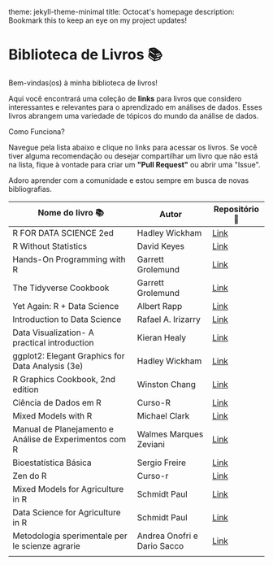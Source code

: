 theme: jekyll-theme-minimal
title: Octocat's homepage
description: Bookmark this to keep an eye on my project updates!
# Biblioteca de Livros 📚

Bem-vindas(os) à minha biblioteca de livros!

Aqui você encontrará uma coleção de **links** para livros que considero interessantes e relevantes para o aprendizado em análises de dados. Esses livros abrangem uma variedade de tópicos do mundo da análise de dados.

Como Funciona?

Navegue pela lista abaixo e clique no links para acessar os livros. Se você tiver alguma recomendação ou desejar compartilhar um livro que não está na lista, fique à vontade para criar um **"Pull Request"** ou abrir uma "Issue". 

Adoro aprender com a comunidade e estou sempre em busca de novas bibliografias.


| **Nome do livro 📚**                                   | Autor                  | Repositório 🔎                                                  |
|-------------------------------|-----------------------|-------------------|
| R FOR DATA SCIENCE 2ed                                 | Hadley Wickham         | [Link](https://r4ds.hadley.nz/#acknowledgements)                |
| R Without Statistics                                   | David Keyes            | [Link](https://book.rwithoutstatistics.com/index.html)          |
| Hands-On Programming with R                            | Garrett Grolemund      | [Link](https://rstudio-education.github.io/hopr/)               |
| The Tidyverse Cookbook                                 | Garrett Grolemund      | [Link](https://rstudio-education.github.io/tidyverse-cookbook/) |
| Yet Again: R + Data Science                            | Albert Rapp            | [Link](https://yards.albert-rapp.de/)                           |
| Introduction to Data Science                           | Rafael A. Irizarry     | [Link](https://rafalab.dfci.harvard.edu/dsbook/)                |
| Data Visualization- A practical introduction           | Kieran Healy           | [Link](https://socviz.co/index.html#preface)                    |
| ggplot2: Elegant Graphics for Data Analysis (3e)       | Hadley Wickham         | [Link](https://ggplot2-book.org/)                               |
| R Graphics Cookbook, 2nd edition                       | Winston Chang          | [Link](https://r-graphics.org/)                                 |
| Ciência de Dados em R                                  | Curso-R                | [Link](https://livro.curso-r.com/index.html)                    |
| Mixed Models with R                                    | Michael Clark          | [Link](https://livro.curso-r.com/index.html)                    |
| Manual de Planejamento e Análise de Experimentos com R | Walmes Marques Zeviani | [Link](http://leg.ufpr.br/~walmes/mpaer/index.html)             |
| Bioestatística Básica                                  | Sergio Freire          | [Link](Link)                                                    |
| Zen do R                                               | Curso-r                | [Link](https://curso-r.github.io/zen-do-r/index.html)           |
| Mixed Models for Agriculture in R                      | Schmidt Paul           | [Link](https://schmidtpaul.github.io/MMFAIR/index.html)         |
| Data Science for Agriculture in R                      | Schmidt Paul           | [Link](https://schmidtpaul.github.io/DSFAIR/index.html)         |
| Metodologia sperimentale per le scienze agrarie        |Andrea Onofri e Dario Sacco| [Link](https://www.statforbiology.com/_statbook/)            |
|                                                        |                        |                                                                 |












